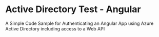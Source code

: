 # Active Directory Test - Angular

A Simple Code Sample for Authenticating an Angular App using Azure Active Directory including access to a Web API

